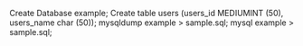 Create Database example;
Create table users (users_id MEDIUMINT (50), users_name char (50));
mysqldump example > sample.sql;
mysql example > sample.sql;
